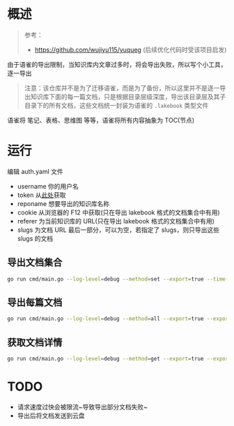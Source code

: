 # 概述

> 参考：
>
> - https://github.com/wujiyu115/yuqueg (后续优化代码时受该项目启发)

由于语雀的导出限制，当知识库内文章过多时，将会导出失败，所以写个小工具，逐一导出

> 注意：该仓库并不是为了迁移语雀，而是为了备份，所以这里并不是逐一导出知识库下面的每一篇文档，只是根据目录层级深度，导出该目录层及其子目录下的所有文档，这些文档统一封装为语雀的 `.lakebook` 类型文件

语雀将 笔记、表格、思维图 等等，语雀将所有内容抽象为 TOC(节点)

# 运行

编辑 auth.yaml 文件

- username 你的用户名
- token 从[此处](https://www.yuque.com/settings/tokens)获取
- reponame 想要导出的知识库名称
- cookie 从浏览器的 F12 中获取(只在导出 lakebook 格式的文档集合中有用)
- referer 为当前知识库的 URL(只在导出 lakebook 格式的文档集合中有用)
- slugs 为文档 URL 最后一部分，可以为空，若指定了 slugs，则只导出这些 slugs 的文档

## 导出文档集合

```bash
go run cmd/main.go --log-level=debug --method=set --export=true --time-out=120s
```

## 导出每篇文档

```bash
go run cmd/main.go --log-level=debug --method=all --export=true --export-duration=1
```

## 获取文档详情

```bash
go run cmd/main.go --log-level=debug --method=get --export=true --export-duration=0 --concurrency=1
```

# TODO

- 请求速度过快会被限流~导致导出部分文档失败~
- 导出后将文档发送到云盘
